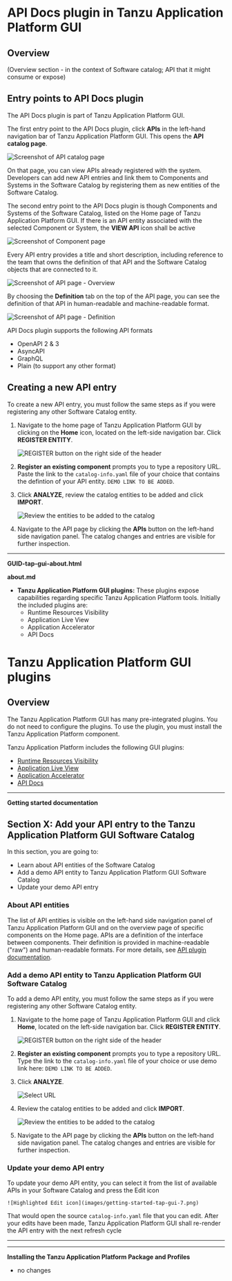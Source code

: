 # API Docs plugin in Tanzu Application Platform GUI

## <a id="overview"></a> Overview

(Overview section - in the context of Software catalog; API that it might consume or expose)

## <a id='entry-point'></a>Entry points to API Docs plugin

The API Docs plugin is part of Tanzu Application Platform GUI. 

The first entry point to the API Docs plugin, click **APIs** in the left-hand navigation bar of Tanzu Application Platform GUI. This opens the **API catalog page**.

![Screenshot of API catalog page](./images/aa1_firstpage.png)

On that page, you can view APIs already registered with the system. Developers can add new API entries and link them to Components and Systems in the Software Catalog by registering them as new entities of the Software Catalog.

The second entry point to the API Docs plugin is though Components and Systems of the Software Catalog, listed on the Home page of Tanzu Application Platform GUI. If there is an API entity associated with the selected Component or System, the **VIEW API** icon shall be active

![Screenshot of Component page](./images/aa1_firstpage.png)

Every API entry provides a title and short description, including reference to the team that owns the definition of that API and the Software Catalog objects that are connected to it.

![Screenshot of API page - Overview](./images/aa1_firstpage.png)

By choosing the **Definition** tab on the top of the API page, you can see the definition of that API in human-readable and machine-readable format.

![Screenshot of API page - Definition](./images/aa1_firstpage.png)

API Docs plugin supports the following API formats
* OpenAPI 2 & 3
* AsyncAPI
* GraphQL
* Plain (to support any other format)

## <a id='create-project'></a>Creating a new API entry

To create a new API entry, you must follow the same steps as if you were registering any other Software Catalog entity.

1. Navigate to the home page of Tanzu Application Platform GUI by clicking on the **Home** icon, located on the left-side navigation bar. Click **REGISTER ENTITY**.

    ![REGISTER button on the right side of the header](images/getting-started-tap-gui-5.png)

2. **Register an existing component** prompts you to type a repository URL. Paste the link to the `catalog-info.yaml` file of your choice that contains the defintion of your API entity.
`DEMO LINK TO BE ADDED`.

1. Click **ANALYZE**, review the catalog entities to be added and click **IMPORT**.

    ![Review the entities to be added to the catalog](images/getting-started-tap-gui-7.png)

3. Navigate to the API page by clicking the **APIs** button on the left-hand side navigation panel. The catalog changes and entries are visible for further inspection.

---



**GUID-tap-gui-about.html**

**about.md**

* **Tanzu Application Platform GUI plugins:**
  These plugins expose capabilities regarding specific Tanzu Application Platform tools.
  Initially the included plugins are:
  * Runtime Resources Visibility
  * Application Live View
  * Application Accelerator
  * API Docs


# Tanzu Application Platform GUI plugins

## <a id="overview"></a> Overview

The Tanzu Application Platform GUI has many pre-integrated plugins.
You do not need to configure the plugins. To use the plugin,
you must install the Tanzu Application Platform component.

Tanzu Application Platform includes the following GUI plugins:

- [Runtime Resources Visibility](runtime-resource-visibility.md)
- [Application Live View](app-live-view.md)
- [Application Accelerator](application-accelerator.md)
- [API Docs](LINK-TO-FILE.md)

---

**Getting started documentation**

## <a id="dev-first-app"></a>Section X: Add your API entry to the Tanzu Application Platform GUI Software Catalog

In this section, you are going to:

  - Learn about API entities of the Software Catalog
  - Add a demo API entity to Tanzu Application Platform GUI Software Catalog
  - Update your demo API entry

### <a id="about-app-accs"></a>About API entities

The list of API entities is visible on the left-hand side navigation panel of Tanzu Application Platform GUI and on the overview page of specific components on the Home page. APIs are a definition of the interface between components. Their definition is provided in machine-readable ("raw")  and human-readable formats. For more details, see [API plugin documentation](#TO-BE-ADDED).


### <a id="deploy-your-app"></a>Add a demo API entity to Tanzu Application Platform GUI Software Catalog

To add a demo API entity, you must follow the same steps as if you were registering any other Software Catalog entity.

1. Navigate to the home page of Tanzu Application Platform GUI and click **Home**, located on the left-side navigation bar.
   Click **REGISTER ENTITY**.

    ![REGISTER button on the right side of the header](images/getting-started-tap-gui-5.png)

2. **Register an existing component** prompts you to type a repository URL.
Type the link to the `catalog-info.yaml` file of your choice or use demo link here:
`DEMO LINK TO BE ADDED`.

1. Click **ANALYZE**.

    ![Select URL](images/getting-started-tap-gui-6.png)

2. Review the catalog entities to be added and click **IMPORT**.

    ![Review the entities to be added to the catalog](images/getting-started-tap-gui-7.png)

3. Navigate to the API page by clicking the **APIs** button on the left-hand side navigation panel. The catalog changes and entries are visible for further inspection.

### <a id="deploy-your-app"></a>Update your demo API entry

To update your demo API entity, you can select it from the list of available APIs in your Software Catalog and press the Edit icon 

    ![Highlighted Edit icon](images/getting-started-tap-gui-7.png)

That would open the source `catalog-info.yaml` file that you can edit. After your edits have been made, Tanzu Application Platform GUI shall re-render the API entry with the next refresh cycle

---

 
---

**Installing the Tanzu Application Platform Package and Profiles**

- no changes